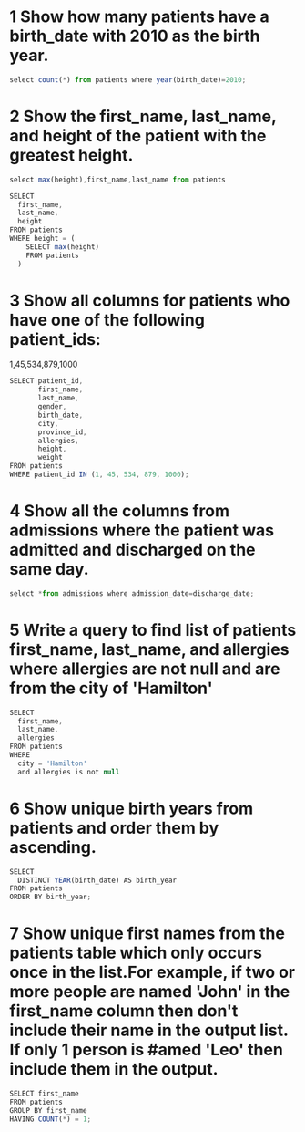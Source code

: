 #  1 Show how many patients have a birth_date with 2010 as the birth year.
```jsx
select count(*) from patients where year(birth_date)=2010;
```
# 2 Show the first_name, last_name, and height of the patient with the greatest height.
```jsx
select max(height),first_name,last_name from patients

SELECT
  first_name,
  last_name,
  height
FROM patients
WHERE height = (
    SELECT max(height)
    FROM patients
  )
```
# 3 Show all columns for patients who have one of the following patient_ids:
1,45,534,879,1000

```jsx
SELECT patient_id,
       first_name,
       last_name,
       gender,
       birth_date,
       city,
       province_id,
       allergies,
       height,
       weight
FROM patients 
WHERE patient_id IN (1, 45, 534, 879, 1000);

```
# 4 Show all the columns from admissions where the patient was admitted and discharged on the same day.
```jsx
select *from admissions where admission_date=discharge_date;
```
# 5 Write a query to find list of patients first_name, last_name, and allergies where allergies are not null and are from the city of 'Hamilton'
```jsx
SELECT
  first_name,
  last_name,
  allergies
FROM patients
WHERE
  city = 'Hamilton'
  and allergies is not null
```

# 6 Show unique birth years from patients and order them by ascending.

```jsx
SELECT
  DISTINCT YEAR(birth_date) AS birth_year
FROM patients
ORDER BY birth_year;
```
# 7 Show unique first names from the patients table which only occurs once in the list.For example, if two or more people are named 'John' in the first_name column then don't include their name in the output list. If only 1 person is #amed 'Leo' then include them in the output.
```jsx
SELECT first_name
FROM patients
GROUP BY first_name
HAVING COUNT(*) = 1;

```

